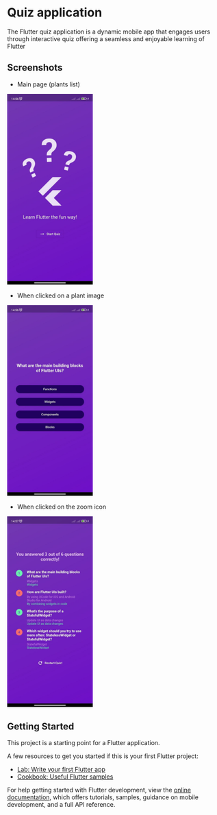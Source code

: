 # Quiz application

The Flutter quiz application is a dynamic mobile app that engages users through interactive quiz offering a seamless and enjoyable learning of Flutter

## Screenshots
- Main page (plants list)<br>
<img src="media/start_screen.jpg" width="200">

- When clicked on a plant image<br>
<img src="media/question.jpg" width="200">

- When clicked on the zoom icon<br>
<img src="media/result.jpg" width="200">

## Getting Started

This project is a starting point for a Flutter application.

A few resources to get you started if this is your first Flutter project:

- [Lab: Write your first Flutter app](https://docs.flutter.dev/get-started/codelab)
- [Cookbook: Useful Flutter samples](https://docs.flutter.dev/cookbook)

For help getting started with Flutter development, view the
[online documentation](https://docs.flutter.dev/), which offers tutorials,
samples, guidance on mobile development, and a full API reference.
